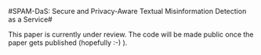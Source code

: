#SPAM-DaS: Secure and Privacy-Aware Textual Misinformation Detection as a Service#

This paper is currently under review. The code will be made public once the paper gets published (hopefully :-) ).
